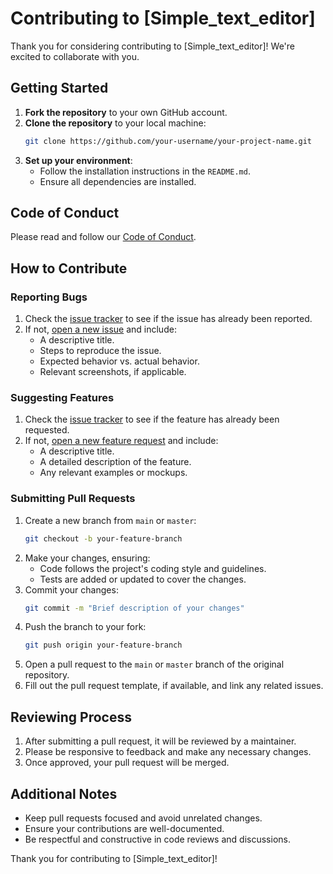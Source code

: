 # Contributing to [Simple_text_editor]

Thank you for considering contributing to [Simple_text_editor]! We're excited to collaborate with you.

## Getting Started

1. **Fork the repository** to your own GitHub account.
2. **Clone the repository** to your local machine:
    ```bash
    git clone https://github.com/your-username/your-project-name.git
    ```
3. **Set up your environment**:
    - Follow the installation instructions in the `README.md`.
    - Ensure all dependencies are installed.

## Code of Conduct

Please read and follow our [Code of Conduct](link-to-code-of-conduct.md).

## How to Contribute

### Reporting Bugs

1. Check the [issue tracker](link-to-issue-tracker) to see if the issue has already been reported.
2. If not, [open a new issue](link-to-new-issue) and include:
    - A descriptive title.
    - Steps to reproduce the issue.
    - Expected behavior vs. actual behavior.
    - Relevant screenshots, if applicable.

### Suggesting Features

1. Check the [issue tracker](link-to-issue-tracker) to see if the feature has already been requested.
2. If not, [open a new feature request](link-to-new-feature-request) and include:
    - A descriptive title.
    - A detailed description of the feature.
    - Any relevant examples or mockups.

### Submitting Pull Requests

1. Create a new branch from `main` or `master`:
    ```bash
    git checkout -b your-feature-branch
    ```
2. Make your changes, ensuring:
    - Code follows the project's coding style and guidelines.
    - Tests are added or updated to cover the changes.
3. Commit your changes:
    ```bash
    git commit -m "Brief description of your changes"
    ```
4. Push the branch to your fork:
    ```bash
    git push origin your-feature-branch
    ```
5. Open a pull request to the `main` or `master` branch of the original repository.
6. Fill out the pull request template, if available, and link any related issues.

## Reviewing Process

1. After submitting a pull request, it will be reviewed by a maintainer.
2. Please be responsive to feedback and make any necessary changes.
3. Once approved, your pull request will be merged.

## Additional Notes

- Keep pull requests focused and avoid unrelated changes.
- Ensure your contributions are well-documented.
- Be respectful and constructive in code reviews and discussions.

Thank you for contributing to [Simple_text_editor]!

